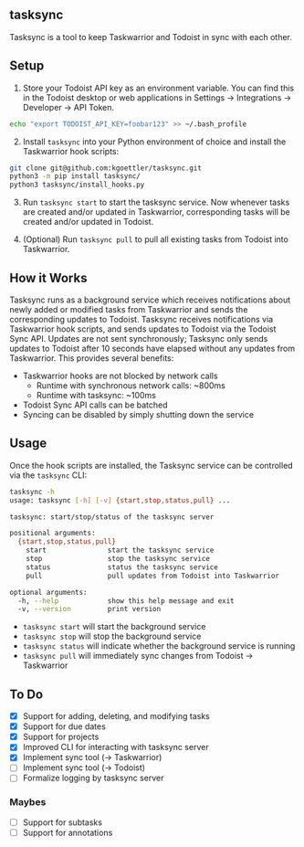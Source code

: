 ## tasksync

Tasksync is a tool to keep Taskwarrior and Todoist in sync with each other.

## Setup

1. Store your Todoist API key as an environment variable. You can find this in the Todoist desktop or web applications in Settings -> Integrations -> Developer -> API Token.

```bash
echo "export TODOIST_API_KEY=foobar123" >> ~/.bash_profile
```

2. Install `tasksync` into your Python environment of choice and install the Taskwarrior hook scripts:

```bash
git clone git@github.com:kgoettler/tasksync.git
python3 -m pip install tasksync/
python3 tasksync/install_hooks.py
```

3. Run `tasksync start` to start the tasksync service. Now whenever tasks are created and/or updated in Taskwarrior, corresponding tasks will be created and/or updated in Todoist.

4. (Optional) Run `tasksync pull` to pull all existing tasks from Todoist into Taskwarrior.

## How it Works

Tasksync runs as a background service which receives notifications about newly
added or modified tasks from Taskwarrior and sends the corresponding updates to
Todoist. Tasksync receives notifications via Taskwarrior hook scripts, and sends updates to Todoist via the Todoist Sync API. Updates are not sent synchronously; Tasksync only sends updates to Todoist after 10 seconds have elapsed without any updates from Taskwarrior. This provides several benefits:

- Taskwarrior hooks are not blocked by network calls
  - Runtime with synchronous network calls: ~800ms
  - Runtime with tasksync: ~100ms
- Todoist Sync API calls can be batched
- Syncing can be disabled by simply shutting down the service

## Usage

Once the hook scripts are installed, the Tasksync service can be controlled via the `tasksync` CLI:

```bash
tasksync -h
usage: tasksync [-h] [-v] {start,stop,status,pull} ...

tasksync: start/stop/status of the tasksync server

positional arguments:
  {start,stop,status,pull}
    start               start the tasksync service
    stop                stop the tasksync service
    status              status the tasksync service
    pull                pull updates from Todoist into Taskwarrior

optional arguments:
  -h, --help            show this help message and exit
  -v, --version         print version
```

- `tasksync start` will start the background service
- `tasksync stop` will stop the background service
- `tasksync status` will indicate whether the background service is running
- `tasksync pull` will immediately sync changes from Todoist -> Taskwarrior

## To Do

- [x] Support for adding, deleting, and modifying tasks
- [x] Support for due dates
- [x] Support for projects
- [x] Improved CLI for interacting with tasksync server
- [x] Implement sync tool (-> Taskwarrior)
- [ ] Implement sync tool (-> Todoist)
- [ ] Formalize logging by tasksync server

### Maybes

- [ ] Support for subtasks
- [ ] Support for annotations
